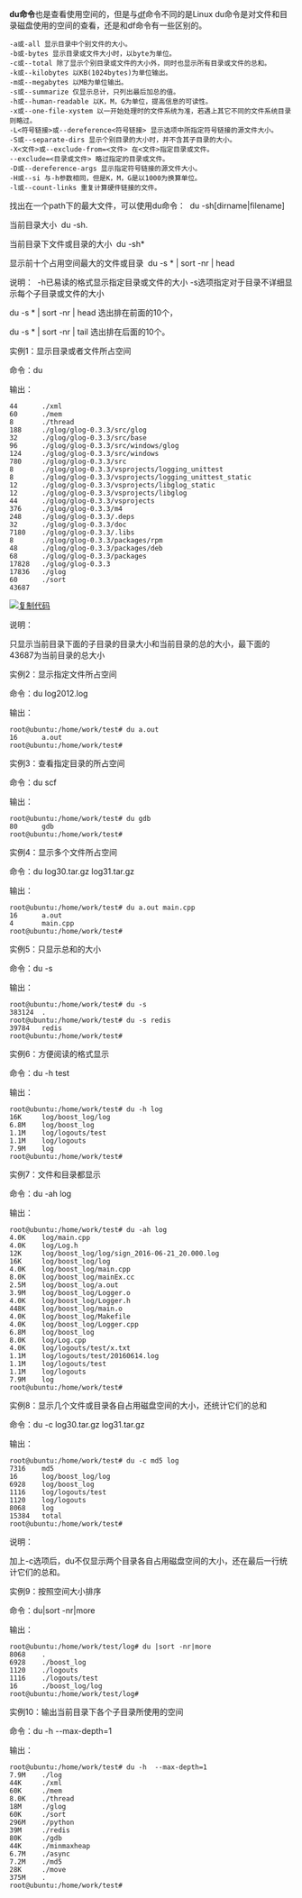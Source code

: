 **du命令**也是查看使用空间的，但是与[df](http://man.linuxde.net/df)命令不同的是Linux du命令是对文件和目录磁盘使用的空间的查看，还是和df命令有一些区别的。



```
-a或-all 显示目录中个别文件的大小。
-b或-bytes 显示目录或文件大小时，以byte为单位。
-c或--total 除了显示个别目录或文件的大小外，同时也显示所有目录或文件的总和。
-k或--kilobytes 以KB(1024bytes)为单位输出。
-m或--megabytes 以MB为单位输出。
-s或--summarize 仅显示总计，只列出最后加总的值。
-h或--human-readable 以K，M，G为单位，提高信息的可读性。
-x或--one-file-xystem 以一开始处理时的文件系统为准，若遇上其它不同的文件系统目录则略过。
-L<符号链接>或--dereference<符号链接> 显示选项中所指定符号链接的源文件大小。
-S或--separate-dirs 显示个别目录的大小时，并不含其子目录的大小。
-X<文件>或--exclude-from=<文件> 在<文件>指定目录或文件。
--exclude=<目录或文件> 略过指定的目录或文件。
-D或--dereference-args 显示指定符号链接的源文件大小。
-H或--si 与-h参数相同，但是K，M，G是以1000为换算单位。
-l或--count-links 重复计算硬件链接的文件。
```



找出在一个path下的最大文件，可以使用du命令：
​     du -sh[dirname|filename]

当前目录大小
​     du -sh.

当前目录下文件或目录的大小
​     du -sh*

显示前十个占用空间最大的文件或目录
​     du -s * | sort -nr | head

说明：
​     -h已易读的格式显示指定目录或文件的大小
​     -s选项指定对于目录不详细显示每个子目录或文件的大小



du -s * | sort -nr | head 选出排在前面的10个，

du -s * | sort -nr | tail 选出排在后面的10个。



实例1：显示目录或者文件所占空间 

命令：du

输出：

```
44      ./xml
60      ./mem
8       ./thread
188     ./glog/glog-0.3.3/src/glog
32      ./glog/glog-0.3.3/src/base
96      ./glog/glog-0.3.3/src/windows/glog
124     ./glog/glog-0.3.3/src/windows
780     ./glog/glog-0.3.3/src
8       ./glog/glog-0.3.3/vsprojects/logging_unittest
8       ./glog/glog-0.3.3/vsprojects/logging_unittest_static
12      ./glog/glog-0.3.3/vsprojects/libglog_static
12      ./glog/glog-0.3.3/vsprojects/libglog
44      ./glog/glog-0.3.3/vsprojects
376     ./glog/glog-0.3.3/m4
248     ./glog/glog-0.3.3/.deps
32      ./glog/glog-0.3.3/doc
7180    ./glog/glog-0.3.3/.libs
8       ./glog/glog-0.3.3/packages/rpm
48      ./glog/glog-0.3.3/packages/deb
68      ./glog/glog-0.3.3/packages
17828   ./glog/glog-0.3.3
17836   ./glog
60      ./sort
43687
```

[![复制代码](https://common.cnblogs.com/images/copycode.gif)](javascript:void(0);)

说明：

只显示当前目录下面的子目录的目录大小和当前目录的总的大小，最下面的43687为当前目录的总大小


实例2：显示指定文件所占空间

命令：du log2012.log

输出：

```
root@ubuntu:/home/work/test# du a.out 
16      a.out
root@ubuntu:/home/work/test# 
```

实例3：查看指定目录的所占空间

命令：du scf

输出：

```
root@ubuntu:/home/work/test# du gdb
80      gdb
root@ubuntu:/home/work/test# 
```

实例4：显示多个文件所占空间

命令：du log30.tar.gz log31.tar.gz

输出：

```
root@ubuntu:/home/work/test# du a.out main.cpp 
16      a.out
4       main.cpp
root@ubuntu:/home/work/test# 
```

 

实例5：只显示总和的大小

命令：du -s

输出：

```
root@ubuntu:/home/work/test# du -s
383124  .
root@ubuntu:/home/work/test# du -s redis
39784   redis
root@ubuntu:/home/work/test# 
```

 

实例6：方便阅读的格式显示

命令：du -h test

输出：

```
root@ubuntu:/home/work/test# du -h log
16K     log/boost_log/log
6.8M    log/boost_log
1.1M    log/logouts/test
1.1M    log/logouts
7.9M    log
root@ubuntu:/home/work/test# 
```

实例7：文件和目录都显示

命令：du -ah log

输出：

```
root@ubuntu:/home/work/test# du -ah log
4.0K    log/main.cpp
4.0K    log/Log.h
12K     log/boost_log/log/sign_2016-06-21_20.000.log
16K     log/boost_log/log
4.0K    log/boost_log/main.cpp
8.0K    log/boost_log/mainEx.cc
2.5M    log/boost_log/a.out
3.9M    log/boost_log/Logger.o
4.0K    log/boost_log/Logger.h
448K    log/boost_log/main.o
4.0K    log/boost_log/Makefile
4.0K    log/boost_log/Logger.cpp
6.8M    log/boost_log
8.0K    log/Log.cpp
4.0K    log/logouts/test/x.txt
1.1M    log/logouts/test/20160614.log
1.1M    log/logouts/test
1.1M    log/logouts
7.9M    log
root@ubuntu:/home/work/test# 
```

实例8：显示几个文件或目录各自占用磁盘空间的大小，还统计它们的总和

命令：du -c log30.tar.gz log31.tar.gz

输出：

```
root@ubuntu:/home/work/test# du -c md5 log 
7316    md5
16      log/boost_log/log
6928    log/boost_log
1116    log/logouts/test
1120    log/logouts
8068    log
15384   total
root@ubuntu:/home/work/test# 
```

说明：

加上-c选项后，du不仅显示两个目录各自占用磁盘空间的大小，还在最后一行统计它们的总和。

 

实例9：按照空间大小排序

命令：du|sort -nr|more

输出：

```
root@ubuntu:/home/work/test/log# du |sort -nr|more
8068    .
6928    ./boost_log
1120    ./logouts
1116    ./logouts/test
16      ./boost_log/log
root@ubuntu:/home/work/test/log# 
```

实例10：输出当前目录下各个子目录所使用的空间

命令：du -h  --max-depth=1

输出：

```
root@ubuntu:/home/work/test# du -h  --max-depth=1
7.9M    ./log
44K     ./xml
60K     ./mem
8.0K    ./thread
18M     ./glog
60K     ./sort
296M    ./python
39M     ./redis
80K     ./gdb
44K     ./minmaxheap
6.7M    ./async
7.2M    ./md5
28K     ./move
375M    .
root@ubuntu:/home/work/test# 
```
